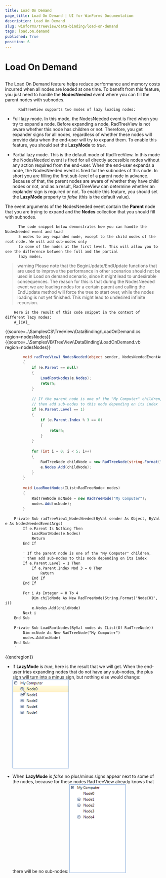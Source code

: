 ```yaml
---
title: Load On Demand
page_title: Load On Demand | UI for WinForms Documentation
description: Load On Demand
slug: winforms/treeview/data-binding/load-on-demand
tags: load,on,demand
published: True
position: 6
---
```


# Load On Demand



## 

The Load On Demand feature helps reduce performance and memory costs incurred when all nodes are loaded at one time.
          To benefit from this feature, you just need to handle the __NodesNeeded__ event where you can fill the parent nodes
          with subnodes.
          
          RadTreeView supports two modes of lazy loading nodes:
        

* Full lazy mode. In this mode, the NodesNeeded event is fired when you try to expand a node. Before expanding
              a node, RadTreeView is not aware whether this node has children or not. Therefore, you get expander signs for all nodes, regardless
              of whether these nodes will provide data when the end-user will try to expand them. To enable this feature, you should set
              the __LazyMode__ to *true*.
            

* Partial lazy mode. This is the default mode of RadTreeView. In this mode the NodesNeeded event is fired for
              all directly accessible nodes without any action required from the end-user. When the end-user expands a node,
              the NodesNeeded event is fired for the subnodes of this node. In short you are filling the first sub-level of a parent node in advance.
              Because of that, the parent nodes are aware of whether they have child nodes or not, and as a result, RadTreeView can determine whether
              an explander sign is required or not. To enable this feature, you should set the __LazyMode__
              property to *false* (this is the default value).
            

The event arguments of the NodesNeeded event contain
          the __Parent__ node that you are trying to expand and the
          __Nodes__ collection that you should fill with subnodes.
          
          The code snippet below demonstrates how you can handle the NodesNeeded event and load
          5 nodes to any expanded node, except to the child nodes of the root node. We will add sub-nodes only
          to some of the nodes at the first level. This will allow you to see the difference between the full and the partial
          lazy modes.
        

>warning Please note that the BeginUpdate/EndUpdate functions that are used to improve the performance in other scenarios
            should not be used in Load on demand scenario, since it might lead to undesirable consequences.
            The reason for this is that during the NodesNeeded event we are loading nodes for a certain parent and calling the
            EndUpdate method will force the tree to start over, while the nodes loading is not yet finished. This might lead to undesired infinite recursion.
>



        Here is the result of this code snippet in the context of different lazy modes:
        #_[C#]_

	



{{source=..\SamplesCS\TreeView\DataBinding\LoadOnDemand.cs region=nodesNodes}} 
{{source=..\SamplesVB\TreeView\DataBinding\LoadOnDemand.vb region=nodesNodes}} 

````C#
        void radTreeView1_NodesNeeded(object sender, NodesNeededEventArgs e)
        {
            if (e.Parent == null)
            {
                LoadRootNodes(e.Nodes);
                return;
            }

            // If the parent node is one of the "My Computer" children, 
            // then add sub-nodes to this node depending on its index
            if (e.Parent.Level == 1)
            {
                if (e.Parent.Index % 3 == 0)
                {
                    return;
                }
            }

            for (int i = 0; i < 5; i++)
            {
                RadTreeNode childNode = new RadTreeNode(string.Format("Node{0}", i));
                e.Nodes.Add(childNode);
            }
        }

        void LoadRootNodes(IList<RadTreeNode> nodes)
        {
            RadTreeNode mcNode = new RadTreeNode("My Computer");
            nodes.Add(mcNode);
        }
````
````VB.NET
    Private Sub radTreeView1_NodesNeeded(ByVal sender As Object, ByVal e As NodesNeededEventArgs)
        If e.Parent Is Nothing Then
            LoadRootNodes(e.Nodes)
            Return
        End If

        ' If the parent node is one of the "My Computer" children, 
        ' then add sub-nodes to this node depending on its index
        If e.Parent.Level = 1 Then
            If e.Parent.Index Mod 3 = 0 Then
                Return
            End If
        End If

        For i As Integer = 0 To 4
            Dim childNode As New RadTreeNode(String.Format("Node{0}", i))
            e.Nodes.Add(childNode)
        Next i
    End Sub

    Private Sub LoadRootNodes(ByVal nodes As IList(Of RadTreeNode))
        Dim mcNode As New RadTreeNode("My Computer")
        nodes.Add(mcNode)
    End Sub
    '
````

{{endregion}} 




* If __LazyMode__ is *true*, here is the result that we will get.
              When the end-user tries expanding nodes that do not have any sub-nodes, the plus sign will turn into a minus sign, but
              nothing else would change:
            ![treeview-data-binding-load-on-demand 002](images/treeview-data-binding-load-on-demand002.png)

* When __LazyMode__ is *false* no plus/minus signs appear next to some of the nodes,
              because for these nodes RadTreeView already knows that there will be no sub-nodes:
            ![treeview-data-binding-load-on-demand 001](images/treeview-data-binding-load-on-demand001.png)
